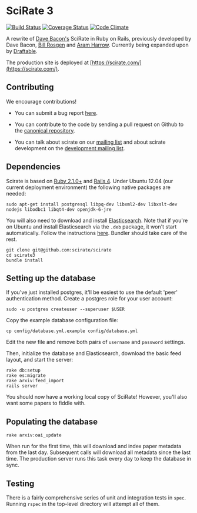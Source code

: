 # SciRate 3

[![Build Status](https://travis-ci.org/scirate/scirate.svg?branch=master)](https://travis-ci.org/scirate/scirate)
[![Coverage Status](https://coveralls.io/repos/scirate/scirate/badge.png?branch=master)](https://coveralls.io/r/scirate/scirate?branch=master)
[![Code Climate](https://codeclimate.com/github/scirate/scirate.png)](https://codeclimate.com/github/scirate/scirate)

A rewrite of [Dave Bacon's](http://dabacon.org) SciRate in Ruby on Rails, previously developed by Dave Bacon, [Bill Rosgen](http://intractable.ca/bill/) and [Aram Harrow](http://www.mit.edu/~aram/). Currently being expanded upon by [Draftable](https://draftable.com/).

The production site is deployed at [https://scirate.com/](https://scirate.com/).

## Contributing

We encourage contributions!

* You can submit a bug report [here](https://github.com/scirate/scirate/issues).

* You can contribute to the code by sending a pull request on Github to the [canonical repository](https://github.com/scirate/scirate).

* You can talk about scirate on our [mailing list](https://groups.google.com/forum/?fromgroups=#!forum/scirate) and about scirate development on the [development mailing list](https://groups.google.com/forum/?fromgroups=#!forum/scirate-dev).

## Dependencies

Scirate is based on [Ruby 2.1.0+](http://rvm.io/) and [Rails 4](http://rubyonrails.org/). Under Ubuntu 12.04 (our current deployment environment) the following native packages are needed:

```shell
sudo apt-get install postgresql libpq-dev libxml2-dev libxslt-dev nodejs libodbc1 libqt4-dev openjdk-6-jre
```

You will also need to download and install [Elasticsearch](http://www.elasticsearch.org/overview/elkdownloads/). Note that if you're on Ubuntu and install Elasticsearch via the `.deb` package, it won't start automatically. Follow the instructions [here](http://www.elasticsearch.org/guide/en/elasticsearch/reference/current/setup-service.html). Bundler should take care of the rest.

```shell
git clone git@github.com:scirate/scirate
cd scirate3
bundle install
```

## Setting up the database

If you've just installed postgres, it'll be easiest to use the default 'peer' authentication method.  Create a postgres role for your user account:

```shell
sudo -u postgres createuser --superuser $USER
```

Copy the example database configuration file:

```
cp config/database.yml.example config/database.yml
```

Edit the new file and remove both pairs of `username` and `password` settings.

Then, initialize the database and Elasticsearch, download the basic feed layout, and start the server:

```shell
rake db:setup
rake es:migrate
rake arxiv:feed_import
rails server
```

You should now have a working local copy of SciRate! However, you'll also want some papers to fiddle with.

## Populating the database

```shell
rake arxiv:oai_update
```

When run for the first time, this will download and index paper metadata from the last day. Subsequent calls will download all metadata since the last time. The production server runs this task every day to keep the database in sync.

## Testing

There is a fairly comprehensive series of unit and integration tests in `spec`. Running `rspec` in the top-level directory will attempt all of them.
